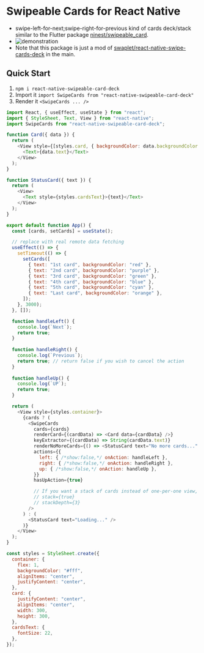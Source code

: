 # Swipeable Cards for React Native
- swipe-left-for-next;swipe-right-for-previous kind of cards deck/stack similar to the Flutter package [ninest/swipeable_card](https://github.com/ninest/swipeable_card).
- ![demonstration](screenshots/demonstration.gif)
- Note that this package is just a mod of [swaplet/react-native-swipe-cards-deck](https://github.com/swaplet/react-native-swipe-cards-deck) in the main.

## Quick Start
1. `npm i react-native-swipeable-card-deck`
2. Import it `import SwipeCards from "react-native-swipeable-card-deck"`
3. Render it `<SwipeCards ... />`

```javascript
import React, { useEffect, useState } from "react";
import { StyleSheet, Text, View } from "react-native";
import SwipeCards from "react-native-swipeable-card-deck";

function Card({ data }) {
  return (
    <View style={[styles.card, { backgroundColor: data.backgroundColor }]}>
      <Text>{data.text}</Text>
    </View>
  );
}

function StatusCard({ text }) {
  return (
    <View>
      <Text style={styles.cardsText}>{text}</Text>
    </View>
  );
}

export default function App() {
  const [cards, setCards] = useState();

  // replace with real remote data fetching
  useEffect(() => {
    setTimeout(() => {
      setCards([
        { text: "1st card", backgroundColor: "red" },
        { text: "2nd card", backgroundColor: "purple" },
        { text: "3rd card", backgroundColor: "green" },
        { text: "4th card", backgroundColor: "blue" },
        { text: "5th card", backgroundColor: "cyan" },
        { text: "Last card", backgroundColor: "orange" },
      ]);
    }, 3000);
  }, []);

  function handleLeft() {
    console.log(`Next`);
    return true;
  }
  
  function handleRight() {
    console.log(`Previous`);
    return true; // return false if you wish to cancel the action
  }
  
  function handleUp() {
    console.log(`UP`);
    return true;
  }

  return (
    <View style={styles.container}>
      {cards ? (
        <SwipeCards
          cards={cards}
          renderCard={(cardData) => <Card data={cardData} />}
          keyExtractor={(cardData) => String(cardData.text)}
          renderNoMoreCards={() => <StatusCard text="No more cards..." />}
          actions={{
            left: { /*show:false,*/ onAction: handleLeft },
            right: { /*show:false,*/ onAction: handleRight },
            up: { /*show:false,*/ onAction: handleUp },
          }}
          hasUpAction={true}

          // If you want a stack of cards instead of one-per-one view, activate stack mode
          // stack={true}
          // stackDepth={3}
        />
      ) : (
        <StatusCard text="Loading..." />
      )}
    </View>
  );
}

const styles = StyleSheet.create({
  container: {
    flex: 1,
    backgroundColor: "#fff",
    alignItems: "center",
    justifyContent: "center",
  },
  card: {
    justifyContent: "center",
    alignItems: "center",
    width: 300,
    height: 300,
  },
  cardsText: {
    fontSize: 22,
  },
});
```
